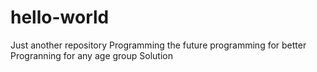 # hello-world
Just another repository
Programming the future programming for better 
Progranning for any age group
Solution
